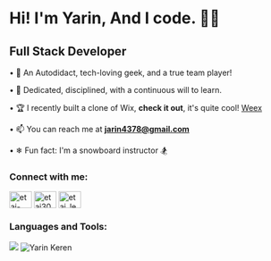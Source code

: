 <h1>Hi! I'm Yarin, And I code. 👨‍💻</h1>

<h2>Full Stack Developer</h2>

• 🧲 An Autodidact, tech-loving geek, and a true team player!

• 🎯 Dedicated, disciplined, with a continuous will to learn.

• 🏆 I recently built a clone of Wix, **check it out**, it's quite cool! [Weex](https://weex.onrender.com)

• 📫 You can reach me at **jarin4378@gmail.com**

• ❄ Fun fact: I'm a snowboard instructor 🏂

<h3>Connect with me:</h3>
<p>
<a href="https://linkedin.com/in/yarinkeren" target="_blank"><img align="center" src="https://raw.githubusercontent.com/rahuldkjain/github-profile-readme-generator/master/src/images/icons/Social/linked-in-alt.svg" alt="etai-levi" height="30" width="40" /></a>
<a href="https://fb.com/yarin.keren" target="_blank"><img align="center" src="https://raw.githubusercontent.com/rahuldkjain/github-profile-readme-generator/master/src/images/icons/Social/facebook.svg" alt="etai3000" height="30" width="40" /></a>
<a href="https://instagram.com/yarin_keren" target="_blank"><img align="center" src="https://raw.githubusercontent.com/rahuldkjain/github-profile-readme-generator/master/src/images/icons/Social/instagram.svg" alt="etai_levi" height="30" width="40" /></a>
</p>

<h3>Languages and Tools:</h3>
<div align="left">
<img src="https://skillicons.dev/icons?i=js,html,css,sass,react,redux,mongodb,nodejs,angular,vite,bash,jquery,php,java,py&perline=5"/>
<img src="https://github-readme-stats.vercel.app/api/top-langs?username=YarinKeren&show_icons=true&locale=en&layout=compact" alt="Yarin Keren" />
</div>
